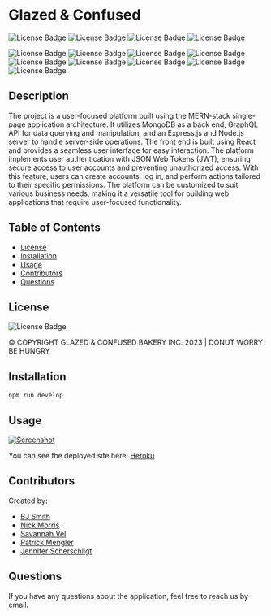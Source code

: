 # Glazed & Confused

![License Badge](https://img.shields.io/badge/-MongoDB-47A248?logo=mongodb&style=flat&logoColor=white)
![License Badge](https://img.shields.io/badge/-Express-000000?logo=express&style=flat&logoColor=white)
![License Badge](https://img.shields.io/badge/-React-61DAFB?logo=react&syle=flat&logoColor=white)
![License Badge](https://img.shields.io/badge/-Node.js-339933?logo=node.js&style=flat&logoColor=white)

![License Badge](https://img.shields.io/badge/-GraphQL-E50695?logo=graphql&syle=flat&logoColor=white)
![License Badge](https://img.shields.io/badge/-Stripe-008CDD?logo=stripe&style=flat&logoColor=white)
![License Badge](https://img.shields.io/badge/-.ENV-ECD53F?logo=.env&syle=flat&logoColor=white)
![License Badge](https://img.shields.io/badge/-Javascript-F7DF1E?logo=Javascript&syle=flat&logoColor=white)
![License Badge](https://img.shields.io/badge/-Heroku-430098?logo=heroku&style=flat&logoColor=white)
![License Badge](https://img.shields.io/badge/-After%20Effects-9999FF?logo=adobeaftereffects&style=flat&logoColor=white)
![License Badge](https://img.shields.io/badge/-Figma-F24E1E?logo=figma&style=flat&logoColor=white)
![License Badge](https://img.shields.io/badge/-Trello-0052CC?logo=trello&style=flat&logoColor=white)
![License Badge](https://img.shields.io/badge/-Adobe%20Photoshop-31A8FF?logo=AdobePhotoshop&style=flat&logoColor=white)

## Description

The project is a user-focused platform built using the MERN-stack single-page application architecture. It utilizes MongoDB as a back end, GraphQL API for data querying and manipulation, and an Express.js and Node.js server to handle server-side operations. The front end is built using React and provides a seamless user interface for easy interaction.
The platform implements user authentication with JSON Web Tokens (JWT), ensuring secure access to user accounts and preventing unauthorized access. With this feature, users can create accounts, log in, and perform actions tailored to their specific permissions. The platform can be customized to suit various business needs, making it a versatile tool for building web applications that require user-focused functionality.

## Table of Contents

- [License](#license)
- [Installation](#installation)
- [Usage](#usage)
- [Contributors](#contributors)
- [Questions](#questions)

## License
![License Badge](https://shields.io/badge/license-MIT-green) 

© COPYRIGHT GLAZED & CONFUSED BAKERY INC. 2023 | DONUT WORRY BE HUNGRY


## Installation
````
npm run develop
````


## Usage
[![Screenshot](https://github.com/PMengler/glazed-and-confused/blob/main/client/src/assets/gc-screenshot.jpg)](https://github.com/PMengler/glazed-and-confused/blob/main/client/src/assets/gc-screenshot.jpg)

You can see the deployed site here: [Heroku](https://glazed-and-confused.herokuapp.com/)


## Contributors
Created by: 
- <a href="https://github.com/bryanjeremysmith"> BJ Smith </a>
- <a href="https://github.com/Morralytics"> Nick Morris </a>    
- <a href="https://github.com/savannahvel"> Savannah Vel</a>
- <a href="https://github.com/PMengler"> Patrick Mengler </a>
- <a href="https://github.com/pherpat"> Jennifer Scherschligt </a>

## Questions
If you have any questions about the application, feel free to reach us by email.
